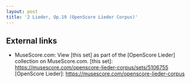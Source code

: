 ```yaml
---
layout: post
title: '2 Lieder, Op.19 (OpenScore Lieder Corpus)'
---
```


## External links

- MuseScore.com: View [this set] as part of the [OpenScore Lieder] collection on MuseScore.com.
[this set]: https://musescore.com/openscore-lieder-corpus/sets/5106755
[OpenScore Lieder]: https://musescore.com/openscore-lieder-corpus
